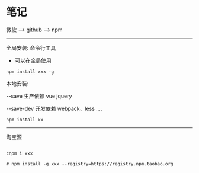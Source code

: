 # 笔记


微软 --> github --> npm

---

全局安装: 命令行工具

- 可以在全局使用

```shell
npm install xxx -g
```


本地安装: 

--save          生产依赖 vue jquery

--save-dev      开发依赖  webpack、less ....



```shell
npm install xx
```

---

淘宝源

```shell

cnpm i xxx

# npm install -g xxx --registry=https://registry.npm.taobao.org
```

